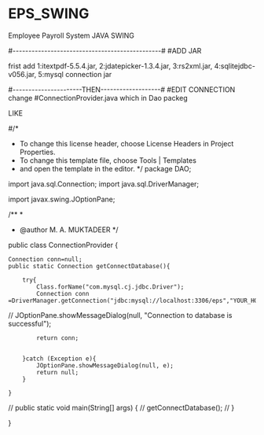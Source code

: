 # EPS_SWING
Employee Payroll System JAVA SWING


#-----------------------------------------------#
#ADD JAR

frist add 
1:itextpdf-5.5.4.jar,
2:jdatepicker-1.3.4.jar,
3:rs2xml.jar,
4:sqlitejdbc-v056.jar,
5:mysql connection jar

#----------------------THEN-------------------#
#EDIT CONNECTION
change #ConnectionProvider.java which in Dao packeg

LIKE

#/*
 * To change this license header, choose License Headers in Project Properties.
 * To change this template file, choose Tools | Templates
 * and open the template in the editor.
 */
package DAO;

import java.sql.Connection;
import java.sql.DriverManager;

import javax.swing.JOptionPane;

/**
 *
 * @author M. A. MUKTADEER
 */
 
public class ConnectionProvider {

    Connection conn=null;
    public static Connection getConnectDatabase(){
        
        try{
            Class.forName("com.mysql.cj.jdbc.Driver");
            Connection conn =DriverManager.getConnection("jdbc:mysql://localhost:3306/eps","YOUR_HOST","YOUR_PASS");
//            JOptionPane.showMessageDialog(null, "Connection to database is successful");
      
            return conn;
           
            
        }catch (Exception e){
            JOptionPane.showMessageDialog(null, e);
            return null;
        }
        
    }
//    public static void main(String[] args) {
//        getConnectDatabase();
//    }
    
}

